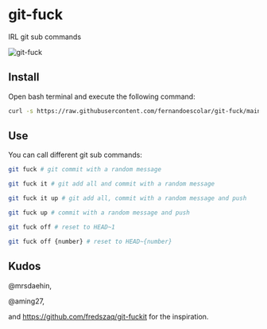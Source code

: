 # git-fuck
IRL git sub commands

![git-fuck](https://user-images.githubusercontent.com/3491424/163205319-ba277d07-9ff6-4770-85c7-2f3a4facc3de.png)

## Install

Open bash terminal and execute the following command:

```bash
curl -s https://raw.githubusercontent.com/fernandoescolar/git-fuck/main/install-git-fuck.sh | sudo bash
```

## Use

You can call different git sub commands:

```bash
git fuck # git commit with a random message
```

```bash
git fuck it # git add all and commit with a random message
```

```bash
git fuck it up # git add all, commit with a random message and push
```

```bash
git fuck up # commit with a random message and push
```

```bash
git fuck off # reset to HEAD~1
```

```bash
git fuck off {number} # reset to HEAD~{number}
```

## Kudos

@mrsdaehin,

@aming27,

and https://github.com/fredszaq/git-fuckit for the inspiration.
